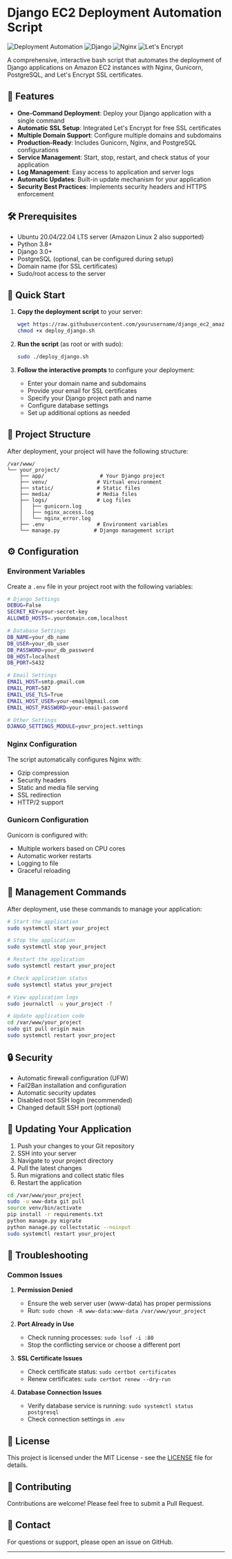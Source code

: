 # Django EC2 Deployment Automation Script

![Deployment Automation](https://img.shields.io/badge/Deployment-Automation-brightgreen)
![Django](https://img.shields.io/badge/Django-092E20?style=flat&logo=django&logoColor=white)
![Nginx](https://img.shields.io/badge/Nginx-009639?style=flat&logo=nginx&logoColor=white)
![Let's Encrypt](https://img.shields.io/badge/Let's_Encrypt-003A70?style=flat&logo=letsencrypt&logoColor=white)

A comprehensive, interactive bash script that automates the deployment of Django applications on Amazon EC2 instances with Nginx, Gunicorn, PostgreSQL, and Let's Encrypt SSL certificates.

## 🚀 Features

- **One-Command Deployment**: Deploy your Django application with a single command
- **Automatic SSL Setup**: Integrated Let's Encrypt for free SSL certificates
- **Multiple Domain Support**: Configure multiple domains and subdomains
- **Production-Ready**: Includes Gunicorn, Nginx, and PostgreSQL configurations
- **Service Management**: Start, stop, restart, and check status of your application
- **Log Management**: Easy access to application and server logs
- **Automatic Updates**: Built-in update mechanism for your application
- **Security Best Practices**: Implements security headers and HTTPS enforcement

## 🛠 Prerequisites

- Ubuntu 20.04/22.04 LTS server (Amazon Linux 2 also supported)
- Python 3.8+
- Django 3.0+
- PostgreSQL (optional, can be configured during setup)
- Domain name (for SSL certificates)
- Sudo/root access to the server

## 🚀 Quick Start

1. **Copy the deployment script** to your server:
   ```bash
   wget https://raw.githubusercontent.com/yourusername/django_ec2_amazon_deployment_script/main/deploy_django.sh
   chmod +x deploy_django.sh
   ```

2. **Run the script** (as root or with sudo):
   ```bash
   sudo ./deploy_django.sh
   ```

3. **Follow the interactive prompts** to configure your deployment:
   - Enter your domain name and subdomains
   - Provide your email for SSL certificates
   - Specify your Django project path and name
   - Configure database settings
   - Set up additional options as needed

## 📂 Project Structure

After deployment, your project will have the following structure:

```
/var/www/
└── your_project/
    ├── app/                  # Your Django project
    ├── venv/                # Virtual environment
    ├── static/              # Static files
    ├── media/               # Media files
    ├── logs/                # Log files
    │   ├── gunicorn.log
    │   ├── nginx_access.log
    │   └── nginx_error.log
    ├── .env                 # Environment variables
    └── manage.py           # Django management script
```

## ⚙️ Configuration

### Environment Variables

Create a `.env` file in your project root with the following variables:

```bash
# Django Settings
DEBUG=False
SECRET_KEY=your-secret-key
ALLOWED_HOSTS=.yourdomain.com,localhost

# Database Settings
DB_NAME=your_db_name
DB_USER=your_db_user
DB_PASSWORD=your_db_password
DB_HOST=localhost
DB_PORT=5432

# Email Settings
EMAIL_HOST=smtp.gmail.com
EMAIL_PORT=587
EMAIL_USE_TLS=True
EMAIL_HOST_USER=your-email@gmail.com
EMAIL_HOST_PASSWORD=your-email-password

# Other Settings
DJANGO_SETTINGS_MODULE=your_project.settings
```

### Nginx Configuration

The script automatically configures Nginx with:
- Gzip compression
- Security headers
- Static and media file serving
- SSL redirection
- HTTP/2 support

### Gunicorn Configuration

Gunicorn is configured with:
- Multiple workers based on CPU cores
- Automatic worker restarts
- Logging to file
- Graceful reloading

## 🔄 Management Commands

After deployment, use these commands to manage your application:

```bash
# Start the application
sudo systemctl start your_project

# Stop the application
sudo systemctl stop your_project

# Restart the application
sudo systemctl restart your_project

# Check application status
sudo systemctl status your_project

# View application logs
sudo journalctl -u your_project -f

# Update application code
cd /var/www/your_project
sudo git pull origin main
sudo systemctl restart your_project
```

## 🔒 Security

- Automatic firewall configuration (UFW)
- Fail2Ban installation and configuration
- Automatic security updates
- Disabled root SSH login (recommended)
- Changed default SSH port (optional)

## 🔄 Updating Your Application

1. Push your changes to your Git repository
2. SSH into your server
3. Navigate to your project directory
4. Pull the latest changes
5. Run migrations and collect static files
6. Restart the application

```bash
cd /var/www/your_project
sudo -u www-data git pull
source venv/bin/activate
pip install -r requirements.txt
python manage.py migrate
python manage.py collectstatic --noinput
sudo systemctl restart your_project
```

## 🚨 Troubleshooting

### Common Issues

1. **Permission Denied**
   - Ensure the web server user (www-data) has proper permissions
   - Run: `sudo chown -R www-data:www-data /var/www/your_project`

2. **Port Already in Use**
   - Check running processes: `sudo lsof -i :80`
   - Stop the conflicting service or choose a different port

3. **SSL Certificate Issues**
   - Check certificate status: `sudo certbot certificates`
   - Renew certificates: `sudo certbot renew --dry-run`

4. **Database Connection Issues**
   - Verify database service is running: `sudo systemctl status postgresql`
   - Check connection settings in `.env`

## 📜 License

This project is licensed under the MIT License - see the [LICENSE](LICENSE) file for details.

## 🤝 Contributing

Contributions are welcome! Please feel free to submit a Pull Request.

## 📧 Contact

For questions or support, please open an issue on GitHub.

---

